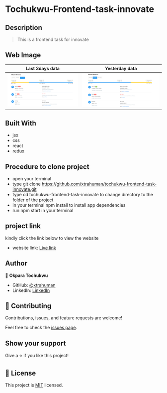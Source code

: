 # Tochukwu-Frontend-task-innovate

## Description
> This is a frontend task for innovate

## Web Image 

Last 3days data                       |  Yesterday data
:-------------------------------:|:---------------------------------------:
![image1](./public/Capture.PNG)  |  ![image2](./public/Capture2.PNG)


## Built With

- jsx
- css
- react
- redux

## Procedure to clone project
- open your terminal
- type git clone https://github.com/xtrahuman/tochukwu-frontend-task-innovate.git
- type cd tochukwu-frontend-task-innovate to change directory to the folder of the project
- in your terminal npm install to install app dependencies
- run npm start in your terminal 


## project link
kindly click the link below to view the website
- website link: [Live link](https://clever-banoffee-bbfa9e.netlify.app)

## Author

👤 **Okpara Tochukwu**

- GitHub: [@xtrahuman](https://github.com/xtrahuman)
- LinkedIn: [LinkedIn](https://linkedin.com/in/tochukwu-okpara-449528197)


## 🤝 Contributing

Contributions, issues, and feature requests are welcome!

Feel free to check the [issues page](../../issues/).

## Show your support

Give a ⭐️ if you like this project!


## 📝 License

This project is [MIT](./MIT.md) licensed.
